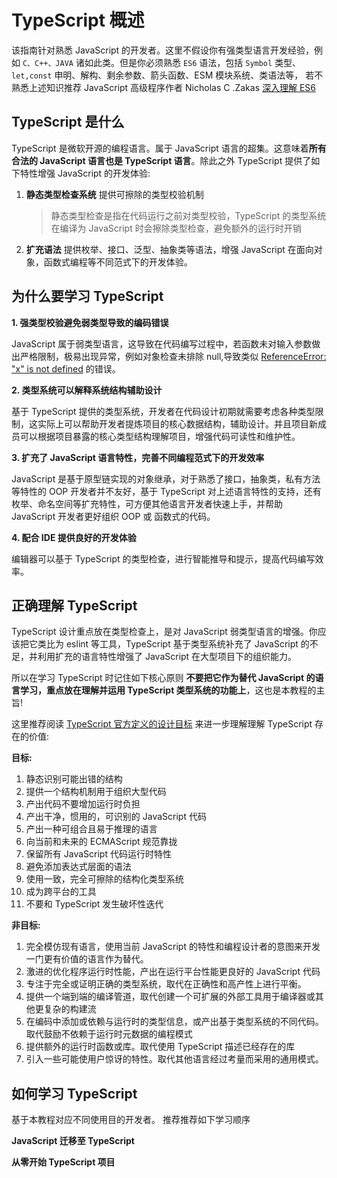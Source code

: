 # TypeScript 概述

该指南针对熟悉 JavaScript 的开发者。这里不假设你有强类型语言开发经验，例如 `C、C++、JAVA` 诸如此类。但是你必须熟悉 `ES6` 语法，包括 `Symbol` 类型、`let,const` 申明、解构、剩余参数、箭头函数、ESM 模块系统、类语法等， 若不熟悉上述知识推荐 JavaScript 高级程序作者 Nicholas C .Zakas [深入理解 ES6](http://www.dfhuo.com/es6.pdf)


## TypeScript 是什么
TypeScript 是微软开源的编程语言。属于 JavaScript 语言的超集。这意味着**所有合法的 JavaScript 语言也是 TypeScript 语言**。除此之外 TypeScript 提供了如下特性增强 JavaScript 的开发体验:
1. **静态类型检查系统** 提供可擦除的类型校验机制
    > 静态类型检查是指在代码运行之前对类型校验，TypeScript 的类型系统在编译为 JavaScript 时会擦除类型检查，避免额外的运行时开销
2. **扩充语法** 提供枚举、接口、泛型、抽象类等语法，增强 JavaScript 在面向对象，函数式编程等不同范式下的开发体验。

## 为什么要学习 TypeScript



**1. 强类型校验避免弱类型导致的编码错误**

JavaScript 属于弱类型语言，这导致在代码编写过程中，若函数未对输入参数做出严格限制，极易出现异常，例如对象检查未排除 null,导致类似 [ReferenceError: "x" is not defined](https://developer.mozilla.org/en-US/docs/Web/JavaScript/Reference/Errors/Not_defined) 的错误。

**2. 类型系统可以解释系统结构辅助设计**

基于 TypeScript 提供的类型系统，开发者在代码设计初期就需要考虑各种类型限制，这实际上可以帮助开发者提炼项目的核心数据结构，辅助设计。并且项目新成员可以根据项目暴露的核心类型结构理解项目，增强代码可读性和维护性。

**3. 扩充了 JavaScript 语言特性，完善不同编程范式下的开发效率**

JavaScript 是基于原型链实现的对象继承，对于熟悉了接口，抽象类，私有方法等特性的 OOP 开发者并不友好，基于 TypeScript 对上述语言特性的支持，还有枚举、命名空间等扩充特性，可方便其他语言开发者快速上手，并帮助 JavaScript 开发者更好组织 OOP 或 函数式的代码。


**4. 配合 IDE 提供良好的开发体验**

编辑器可以基于 TypeScript 的类型检查，进行智能推导和提示，提高代码编写效率。



## 正确理解 TypeScript

TypeScript 设计重点放在类型检查上，是对 JavaScript 弱类型语言的增强。你应该把它类比为 eslint 等工具，TypeScript 基于类型系统补充了 JavaScript 的不足，并利用扩充的语言特性增强了 JavaScript 在大型项目下的组织能力。

所以在学习 TypeScript 时记住如下核心原则 **不要把它作为替代 JavaScript 的语言学习，重点放在理解并运用 TypeScript 类型系统的功能上**，这也是本教程的主旨!



这里推荐阅读 [TypeScript  官方定义的设计目标](https://github.com/microsoft/TypeScript/wiki/TypeScript-Design-Goals) 来进一步理解理解 TypeScript 存在的价值:

**目标:**

1. 静态识别可能出错的结构
2. 提供一个结构机制用于组织大型代码
3. 产出代码不要增加运行时负担
4. 产出干净，惯用的，可识别的 JavaScript 代码
5. 产出一种可组合且易于推理的语言
6. 向当前和未来的 ECMAScript 规范靠拢
7. 保留所有 JavaScript 代码运行时特性
8. 避免添加表达式层面的语法
9. 使用一致，完全可擦除的结构化类型系统
10. 成为跨平台的工具
11. 不要和 TypeScript 发生破坏性迭代

**非目标:**
1. 完全模仿现有语言，使用当前 JavaScript 的特性和编程设计者的意图来开发一门更有价值的语言作为替代。
2. 激进的优化程序运行时性能，产出在运行平台性能更良好的 JavaScript 代码
3. 专注于完全或证明正确的类型系统，取代在正确性和高产性上进行平衡。
4. 提供一个端到端的编译管道，取代创建一个可扩展的外部工具用于编译器或其他更复杂的构建流
5. 在编码中添加或依赖与运行时的类型信息，或产出基于类型系统的不同代码。取代鼓励不依赖于运行时元数据的编程模式
6. 提供额外的运行时函数或库。取代使用 TypeScript 描述已经存在的库
7. 引入一些可能使用户惊讶的特性。取代其他语言经过考量而采用的通用模式。

## 如何学习 TypeScript 
基于本教程对应不同使用目的开发者。
推荐推荐如下学习顺序

<!-- TODO: 补充不同学习目的使用者的学习路径 -->
**JavaScript 迁移至 TypeScript**


**从零开始 TypeScript 项目**
